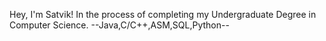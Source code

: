 Hey, I'm Satvik!
In the process of completing my Undergraduate Degree in Computer Science.
--Java,C/C++,ASM,SQL,Python--
